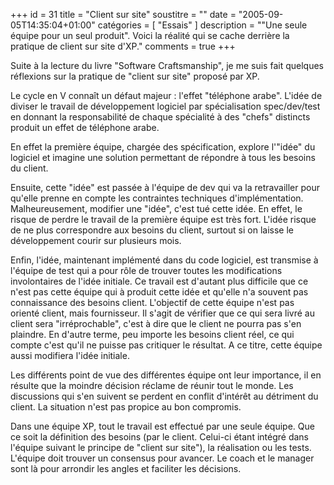 +++
id = 31
title = "Client sur site"
soustitre = ""
date = "2005-09-05T14:35:04+01:00"
catégories = [ "Essais" ]
description = "\"Une seule équipe pour un seul produit\". Voici la réalité qui se cache derrière la pratique de client sur site d'XP."
comments = true
+++

<div class="chapo">Suite à la lecture du livre "Software Craftsmanship", je me suis fait quelques réflexions sur la pratique de "client sur site" proposé par XP.</div>

Le cycle en V connaît un défaut majeur : l'effet "téléphone arabe". L'idée de diviser le travail de développement logiciel par spécialisation spec/dev/test en donnant la responsabilité de chaque spécialité à des "chefs" distincts produit un effet de téléphone arabe.

En effet la première équipe, chargée des spécification, explore l'"idée" du logiciel et imagine une solution permettant de répondre à tous les besoins du client.

Ensuite, cette "idée" est passée à l'équipe de dev qui va la retravailler pour qu'elle prenne en compte les contraintes techniques d'implémentation. Malheureusement, modifier une "idée", c'est tué cette idée. En effet, le risque de perdre le travail de la première équipe est très fort. L'idée risque de ne plus correspondre aux besoins du client, surtout si on laisse le développement courir sur plusieurs mois.

Enfin, l'idée, maintenant implémenté dans du code logiciel, est transmise à l'équipe de test qui a pour rôle de trouver toutes les modifications involontaires de l'idée initiale. Ce travail est d'autant plus difficile que ce n'est pas cette équipe qui à produit cette idée et qu'elle n'a souvent pas connaissance des besoins client. L'objectif de cette équipe n'est pas orienté client, mais fournisseur. Il s'agit de vérifier que ce qui sera livré au client sera "irréprochable", c'est à dire que le client ne pourra pas s'en plaindre. En d'autre terme, peu importe les besoins client réel, ce qui compte c'est qu'il ne puisse pas critiquer le résultat. A ce titre, cette équipe aussi modifiera l'idée initiale.

Les différents point de vue des différentes équipe ont leur importance, il en résulte que la moindre décision réclame de réunir tout le monde. Les discussions qui s'en suivent se perdent en conflit d'intérêt au détriment du client. La situation n'est pas propice au bon compromis.

Dans une équipe XP, tout le travail est effectué par une seule équipe. Que ce soit la définition des besoins (par le client. Celui-ci étant intégré dans l'équipe suivant le principe de "client sur site"), la réalisation ou les tests. L'équipe doit trouver un consensus pour avancer. Le coach et le manager sont là pour arrondir les angles et faciliter les décisions.
